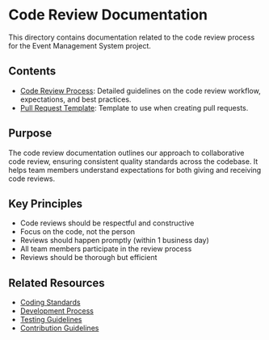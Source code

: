 # Code Review Documentation

This directory contains documentation related to the code review process for the Event Management System project.

## Contents

- [Code Review Process](./01-code-review-process.md): Detailed guidelines on the code review workflow, expectations, and best practices.
- [Pull Request Template](./05-code-review-process.md): Template to use when creating pull requests.

## Purpose

The code review documentation outlines our approach to collaborative code review, ensuring consistent quality standards across the codebase. It helps team members understand expectations for both giving and receiving code reviews.

## Key Principles

- Code reviews should be respectful and constructive
- Focus on the code, not the person
- Reviews should happen promptly (within 1 business day)
- All team members participate in the review process
- Reviews should be thorough but efficient

## Related Resources

- [Coding Standards](../coding-standards/03-coding-standards.md)
- [Development Process](../development/01-development-process.md)
- [Testing Guidelines](../testing/02-testing-guidelines.md)
- [Contribution Guidelines](../development/02-contribution-guidelines.md) 